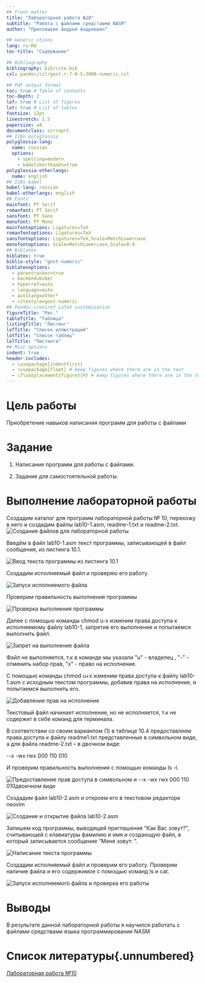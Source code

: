 ```yaml
---
## Front matter
title: "Лабораторная работа №10"
subtitle: "Работа с файлами средставми NASM"
author: "Приспешкин Андрей Андреевич"

## Generic otions
lang: ru-RU
toc-title: "Содержание"

## Bibliography
bibliography: bib/cite.bib
csl: pandoc/csl/gost-r-7-0-5-2008-numeric.csl

## Pdf output format
toc: true # Table of contents
toc-depth: 2
lof: true # List of figures
lot: true # List of tables
fontsize: 12pt
linestretch: 1.5
papersize: a4
documentclass: scrreprt
## I18n polyglossia
polyglossia-lang:
  name: russian
  options:
	- spelling=modern
	- babelshorthands=true
polyglossia-otherlangs:
  name: english
## I18n babel
babel-lang: russian
babel-otherlangs: english
## Fonts
mainfont: PT Serif
romanfont: PT Serif
sansfont: PT Sans
monofont: PT Mono
mainfontoptions: Ligatures=TeX
romanfontoptions: Ligatures=TeX
sansfontoptions: Ligatures=TeX,Scale=MatchLowercase
monofontoptions: Scale=MatchLowercase,Scale=0.9
## Biblatex
biblatex: true
biblio-style: "gost-numeric"
biblatexoptions:
  - parentracker=true
  - backend=biber
  - hyperref=auto
  - language=auto
  - autolang=other*
  - citestyle=gost-numeric
## Pandoc-crossref LaTeX customization
figureTitle: "Рис."
tableTitle: "Таблица"
listingTitle: "Листинг"
lofTitle: "Список иллюстраций"
lotTitle: "Список таблиц"
lolTitle: "Листинги"
## Misc options
indent: true
header-includes:
  - \usepackage{indentfirst}
  - \usepackage{float} # keep figures where there are in the text
  - \floatplacement{figure}{H} # keep figures where there are in the text
---
```


# Цель работы
Приобретение навыков написания программ для работы с файлами

# Задание

1. Написание программ для работы с файлами.

2. Задание для самостоятельной работы.

# Выполнение лабораторной работы

Создадим каталог для программ лабораторной работы № 10, перехожу в него и
создадим файлы lab10-1.asm, readme-1.txt и readme-2.txt. 
![Создание файлов для лабораторной работы](image/lab1.png)

Введём в файл lab10-1.asm текст программы, записывающей в файл сообщения, из листинга 10.1. 

![Ввод текста программы из листинга 10.1](image/lab2.png) 

Создадим исполняемый файл и проверяю его работу. 

![Запуск исполняемого файла](image/lab3.png)

Проверим правильность выполнения программы

![Проверка выполнения программы](image/lab4.png)

Далее с помощью команды chmod u-х изменим права доступа к исполняемому файлу lab10-1,
запретив его выполнение и попытаемся выполнить файл. 

![Запрет на выполнение файла](image/lab5.png)

Файл не выполняется, т.к в команде мы указали "u" - владелец , "-" - отменить набор прав, "х" - право на исполнение.

С помощью команды chmod u+х изменим права доступа к файлу lab10-1.asm с исходным текстом программы, добавив права на исполнение, и попытаемся выполнить его. 

![Добавление прав на исполнение](image/lab6.png)

Текстовый файл начинает исполнение, но не исполняется, т.к не содержит в себе команд для терминала.

В соответствии со своим вариантом (1) в таблице 10.4 предоставляем права доступа к файлу readme1.txt представленные в символьном виде, а для файла readme-2.txt – в двочном виде:

--x -wx rwx 000 110 010

И проверим правильность выполнения с помощью команды ls -l. 

![Предоставление прав доступа в символьном и --x -wx rwx 000 110 010двоичном виде](image/lab7.png)

Создадим файл lab10-2.asm и откроем его в текстовом редакторе neovim

![Создание и открытие файла lab10-2.asm](image/lab8.png)

Запишем код программы, выводящей приглашения “Как Вас зовут?”, считывающей с клавиатуры фамилию и имя и создающую файл, в который записывается сообщение “Меня зовут: ”. 

![Написание текста программы](image/lab9.png)

Создадим исполняемый файл и проверим его работу. Проверим наличие файла и его содержимое с помощью команд ls и cat. 

![Запуск исполняемого файла и проверка его работы](image/lab10.png)

# Выводы

В результате данной лабораторной работы я научился работать с файлами средствами языка программирования NASM

# Список литературы{.unnumbered}

[Лабораторная работа №10](https://esystem.rudn.ru/pluginfile.php/2089097/mod_resource/content/0/%D0%9B%D0%B0%D0%B1%D0%BE%D1%80%D0%B0%D1%82%D0%BE%D1%80%D0%BD%D0%B0%D1%8F%20%D1%80%D0%B0%D0%B1%D0%BE%D1%82%D0%B0%20%E2%84%9610.%20%D0%A0%D0%B0%D0%B1%D0%BE%D1%82%D0%B0%20%D1%81%20%D1%84%D0%B0%D0%B9%D0%BB%D0%B0%D0%BC%D0%B8%20%D1%81%D1%80%D0%B5%D0%B4%D1%81%D1%82%D0%B2%D0%B0%D0%BC%D0%B8%20Nasm.pdf)
